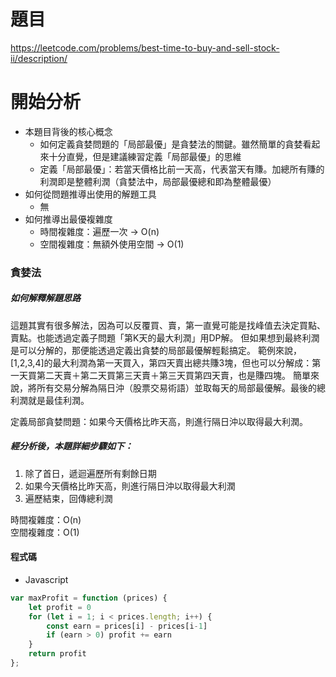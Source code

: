 # 題目
https://leetcode.com/problems/best-time-to-buy-and-sell-stock-ii/description/

# 開始分析
- 本題目背後的核心概念
  - 如何定義貪婪問題的「局部最優」是貪婪法的關鍵。雖然簡單的貪婪看起來十分直覺，但是建議練習定義「局部最優」的思維
  - 定義「局部最優」：若當天價格比前一天高，代表當天有賺。加總所有賺的利潤即是整體利潤（貪婪法中，局部最優總和即為整體最優）
- 如何從問題推導出使用的解題工具
  - 無
- 如何推導出最優複雜度
  - 時間複雜度：遍歷一次 -> O(n)
  - 空間複雜度：無額外使用空間 -> O(1)

### 貪婪法

##### 如何解釋解題思路

這題其實有很多解法，因為可以反覆買、賣，第一直覺可能是找峰值去決定買點、賣點。也能透過定義子問題「第K天的最大利潤」用DP解。
但如果想到最終利潤是可以分解的，那便能透過定義出貪婪的局部最優解輕鬆搞定。
範例來說，[1,2,3,4]的最大利潤為第一天買入，第四天賣出總共賺3塊，但也可以分解成：第一天買第二天賣＋第二天買第三天賣＋第三天買第四天賣，也是賺四塊。
簡單來說，將所有交易分解為隔日沖（股票交易術語）並取每天的局部最優解。最後的總利潤就是最佳利潤。

定義局部貪婪問題：如果今天價格比昨天高，則進行隔日沖以取得最大利潤。

##### 經分析後，本題詳細步驟如下：

1. 除了首日，遞迴遍歷所有剩餘日期
2. 如果今天價格比昨天高，則進行隔日沖以取得最大利潤
3. 遍歷結束，回傳總利潤

時間複雜度：O(n)  
空間複雜度：O(1)

#### 程式碼
- Javascript
```js
var maxProfit = function (prices) {
    let profit = 0
    for (let i = 1; i < prices.length; i++) {
        const earn = prices[i] - prices[i-1]
        if (earn > 0) profit += earn
    }
    return profit
};
```
